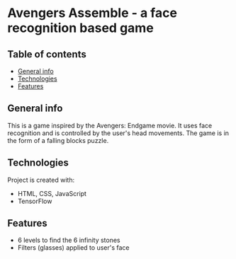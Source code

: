 # Avengers Assemble - a face recognition based game
## Table of contents
* [General info](#general-info)
* [Technologies](#technologies)
* [Features](#features)
## General info
This is a game inspired by the Avengers: Endgame movie. It uses face recognition and is controlled by the user's head movements. The game is in the form of a falling blocks puzzle. 
## Technologies
Project is created with:
* HTML, CSS, JavaScript 
* TensorFlow
## Features 
* 6 levels to find the 6 infinity stones 
* Filters (glasses) applied to user's face
